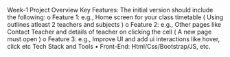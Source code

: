 Week-1 Project Overview
Key Features: The initial version should include the following:
o Feature 1: e.g., Home screen for your class timetable ( Using outlines atleast 2 teachers and subjects )
o Feature 2: e.g., Other pages like Contact Teacher and details of teacher on clicking the cell ( A new page must open )
o Feature 3: e.g., Improve UI and add ui interactions like hover, click etc
Tech Stack and Tools • Front-End: Html/Css/Bootstrap/JS, etc.

